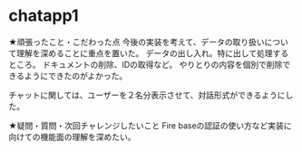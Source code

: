 # chatapp1
★頑張ったこと・こだわった点
今後の実装を考えて、データの取り扱いについて理解を深めることに重点を置いた。
データの出し入れ。特に出して処理するところ。
ドキュメントの削除、IDの取得など。
やりとりの内容を個別で削除できるようにできたのがよかった。

チャットに関しては、ユーザーを２名分表示させて、対話形式ができるようにした。

★疑問・質問・次回チャレンジしたいこと
Fire baseの認証の使い方など実装に向けての機能面の理解を深めたい。
